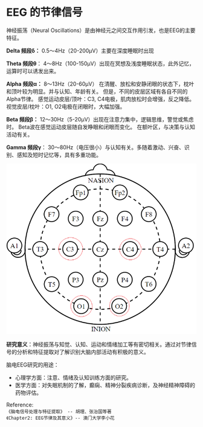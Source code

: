 # EEG 的节律信号

神经振荡（Neural Oscillations）是由神经元之间交互作用引发，也是EEG的主要特征。

**Delta 频段δ：** 0.5～4Hz（20-200μV）主要在深度睡眠时出现&#x20;

**Theta 频段θ**： 4～8Hz（100-150μV）出现在冥想及浅度睡眠状态，此外记忆，运算时可以诱发出来。

**Alpha 频段α：** 8～13Hz（20-60μV） 在清醒、放松和安静闭眼的状态下，枕叶和顶叶较为明显。并与认知、年龄有关。 但是，不同的皮层区域有各自不同的Alpha节律。 感觉运动皮层/顶叶：C3, C4电极，肌肉放松时会增强，反之降低。 视觉皮层/枕叶：O1, O2电极在闭眼时，大幅加强。

**Beta 频段β：** 12～30Hz（5-20μV）出现在注意力集中，逻辑思维，警觉或焦虑时。 Beta波在感觉运动皮层随自发睁眼和闭眼而变化。 在额叶区，与决策与认知活动有关。&#x20;

**Gamma 频段γ**： 30～80Hz（电压很小）与认知有关。多随着激动、兴奋、识别、感知及短时记忆等，具有多重功能。

![](../../.gitbook/assets/10-20.png)

**研究意义**：神经振荡与知觉、认知、运动和情绪加工等有密切相关。通过对节律信号的分析和特征提取对了解识别大脑内部活动有积极的意义。

脑电EEG研究的用途：

* 心理学方面：注意、情绪及认知训练方面的研究。
* 医学方面：对失眠机制的了解，癫痫、精神分裂疾病诊断，及神经精神障碍的药物评估。



Reference: \
`《脑电信号处理与特征提取》 -- 胡理、张治国等著` \
`《Chapter2: EEG节律及其意义》-- 澳⻔⼤学李⼩花`
